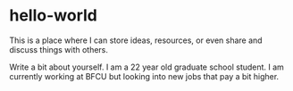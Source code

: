 # hello-world
This is a place where I can store ideas, resources, or even share and discuss things with others.

Write a bit about yourself.
I am a 22 year old graduate school student. I am currently working at BFCU but looking into new jobs that pay a bit higher. 
